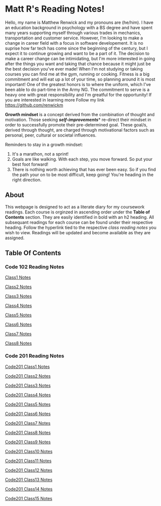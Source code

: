 # Matt R's Reading Notes!

Hello, my name is Matthew Renwick and my pronouns are (he/him). I have an education background in psychology with a BS degree and have spent many years supporting myself through various trades in mechanics, transportation and customer service. However, I'm looking to make a change in career field with a focus in software developement. It is no suprise how far tech has come since the beginning of the century, but I expect it to continue growing and want to be a part of it. The decision to make a career change can be intimidating, but I'm more interested in going after the things you want and taking that chance because it might just be the best decision you've ever made! When I'm not studying or taking courses you can find me at the gym, running or cooking. Fitness is a big commitment and will eat up a lot of your time, so planning around it is most important! One of the greatest honors is to where the uniform, which I've been able to do part-time in the Army NG. The commitment to serve is a heavy one with great responsibility and I'm greatful for the opportunity! If you are interested in learning more Follow my link <https://github.com/renwickm>

**Growth mindset** is a concept derived from the combination of thought and motivation. Those seeking ***self-improvements**** re-direct their mindset in order to successfully promote their pre-determined goal. These goal/s, derived through thought, are charged through motivational factors such as personal, peer, cultural or societal influences. 

Reminders to stay in a growth mindset:

1. It's a marathon, not a sprint!
2. Goals are like walking. With each step, you move forward. So put your best foot forward!
3. There is nothing worth achieving that has ever been easy. So if you find the path your on to be most difficult, keep going! You're heading in the right direction.

## About

This webpage is designed to act as a literate diary for my coursework readings. Each course is orginzed in ascending order under the **Table of Contents** section. They are easily identified in bold with an h2 heading. All subsequant readings for each course can be found under their respective heading. Follow the hyperlink tied to the respective *class reading notes* you wish to view. Readings will be updated and become available as they are assigned.  

## Table Of Contents

### Code 102 Reading Notes

[Class1 Notes](/class1_102.md)

[Class2 Notes](/class2_102.md)

[Class3 Notes](/class3_102.md)

[Class4 Notes](/class4_102.md)

[Class5 Notes](/class5_102.md)

[Class6 Notes](/class6_102.md)

[Class7 Notes](/class7_102.md)

[Class8 Notes](/class8_102.md)

### Code 201 Reading Notes

[Code201 Class1 Notes](/class-01.md)

[Code201 Class2 Notes](/class-02.md)

[Code201 Class3 Notes](/class-03.md)

[Code201 Class4 Notes](/class-04.md)

[Code201 Class5 Notes](/class-05.md)

[Code201 Class6 Notes](/class-06.md)

[Code201 Class7 Notes](/class-07.md)

[Code201 Class8 Notes](#fragment)

[Code201 Class9 Notes](#fragment)

[Code201 Class10 Notes](#fragment)

[Code201 Class11 Notes](#fragment)

[Code201 Class12 Notes](#fragment)

[Code201 Class13 Notes](#fragment)

[Code201 Class14 Notes](#fragment)

[Code201 Class15 Notes](#fragment)